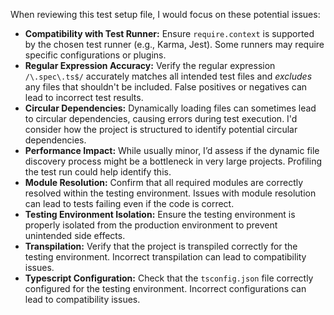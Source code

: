 When reviewing this test setup file, I would focus on these potential issues:

*   **Compatibility with Test Runner:**  Ensure `require.context` is supported by the chosen test runner (e.g., Karma, Jest). Some runners may require specific configurations or plugins.
*   **Regular Expression Accuracy:** Verify the regular expression `/\.spec\.ts$/` accurately matches all intended test files and *excludes* any files that shouldn't be included. False positives or negatives can lead to incorrect test results.
*   **Circular Dependencies:**  Dynamically loading files can sometimes lead to circular dependencies, causing errors during test execution.  I'd consider how the project is structured to identify potential circular dependencies.
*   **Performance Impact:** While usually minor, I’d assess if the dynamic file discovery process might be a bottleneck in very large projects. Profiling the test run could help identify this.
*   **Module Resolution:**  Confirm that all required modules are correctly resolved within the testing environment. Issues with module resolution can lead to tests failing even if the code is correct.
*   **Testing Environment Isolation:**  Ensure the testing environment is properly isolated from the production environment to prevent unintended side effects.
*    **Transpilation:** Verify that the project is transpiled correctly for the testing environment. Incorrect transpilation can lead to compatibility issues.
*   **Typescript Configuration:** Check that the `tsconfig.json` file correctly configured for the testing environment. Incorrect configurations can lead to compatibility issues.